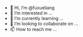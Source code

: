 - 👋 Hi, I’m @fuxueliang
- 👀 I’m interested in ...
- 🌱 I’m currently learning ...
- 💞️ I’m looking to collaborate on ...
- 📫 How to reach me ...

<!---
fuxueliang/fuxueliang is a ✨ special ✨ repository because its `README.md` (this file) appears on your GitHub profile.
You can click the Preview link to take a look at your changes.
--->
